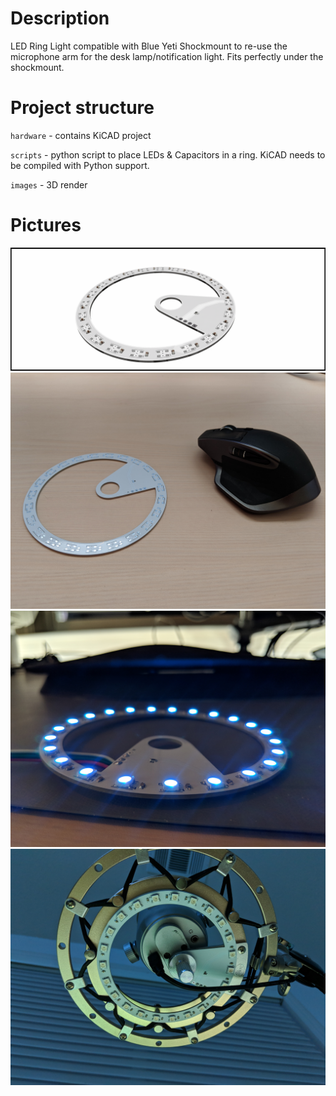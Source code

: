 # Description

LED Ring Light compatible with Blue Yeti Shockmount to re-use the microphone arm for the desk lamp/notification light.
Fits perfectly under the shockmount.

# Project structure

`hardware` - contains KiCAD project

`scripts` - python script to place LEDs & Capacitors in a ring. KiCAD needs to be compiled with Python support.

`images` - 3D render

# Pictures

![PCB Render](/images/led-ring-mic.png?raw=true "3D PCB Render")
![Produced PCB](/images/real-pcb.png?raw=true "Produced PCB")
![First Test](/images/its-alive.png?raw=true "First Test")
![Installed](/images/installed.png?raw=true "Installed")
